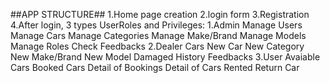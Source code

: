 ##APP STRUCTURE##
1.Home page creation
2.login form
3.Registration
4.After login, 3 types UserRoles and Privileges:
  1.Admin
	      Manage Users
        Manage Cars
        Manage Categories
        Manage Make/Brand
        Manage Models
        Manage Roles
        Check Feedbacks
  2.Dealer
	Cars
        New Car
        New Category
        New Make/Brand
        New Model
        Damaged
        History
        Feedbacks
  3.User
	Avaiable Cars
        Booked Cars
        Detail of Bookings
        Detail of Cars Rented
        Return Car
